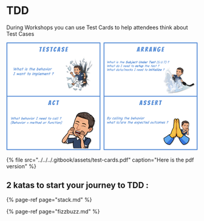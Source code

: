 # TDD

During Workshops you can use Test Cards to help attendees think about Test Cases

![](../../../.gitbook/assets/image%20%28487%29.png)

{% file src="../../../.gitbook/assets/test-cards.pdf" caption="Here is the pdf version" %}

## 2 katas to start your journey to TDD :

{% page-ref page="stack.md" %}

{% page-ref page="fizzbuzz.md" %}



